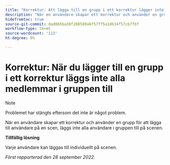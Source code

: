 ```yaml
---
title: "Korrektur: Att lägga till en grupp i ett korrektur lägger inte till alla medlemmar i gruppen."
description: "När en användare skapar ett korrektur och använder en grupp för att lägga till användare på en scen, läggs inte alla användare i den gruppen till på scenen."
hidefromtoc: true
source-git-commit: dad865ba30f208589a6f57ff5a1d634f57cb7fbf
workflow-type: tm+mt
source-wordcount: '113'
ht-degree: 0%

---
```



# Korrektur: När du lägger till en grupp i ett korrektur läggs inte alla medlemmar i gruppen till

<!--This issue is on the WF and WFP TOCs-->

>[!NOTE]
>
>Problemet har stängts eftersom det inte är något problem.

När en användare skapar ett korrektur och använder en grupp för att lägga till användare på en scen, läggs inte alla användare i gruppen till på scenen.

**Tillfällig lösning**

Varje användare kan läggas till individuellt på scenen.

_Först rapporterad den 28 september 2022._

